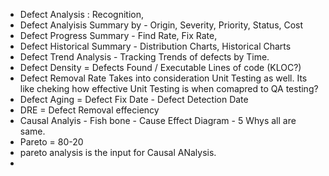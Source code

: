 * Defect Analysis : Recognition, 
* Defect Analyisis Summary by - Origin, Severity, Priority, Status, Cost
* Defect Progress Summary  - Find Rate, Fix Rate, 
* Defect Historical Summary - Distribution Charts, Historical Charts
* Defect Trend Analysis - Tracking Trends of defects by Time. 
* Defect Density = Defects Found / Executable Lines of code (KLOC?)
* Defect Removal Rate Takes into consideration Unit Testing as well. Its like cheking how effective Unit Testing is when comapred to QA testing?
* Defect Aging = Defect Fix Date - Defect Detection Date
* DRE = Defect Removal effeciency
* Causal Analyis - Fish bone - Cause Effect Diagram - 5 Whys  all are same. 
* Pareto = 80-20
* pareto analysis is the input for Causal ANalysis. 
* 
